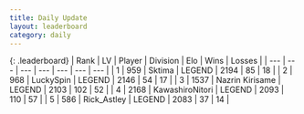 ```yaml
---
title: Daily Update
layout: leaderboard
category: daily
---
```


{: .leaderboard}
| Rank | LV | Player | Division | Elo | Wins | Losses |
| --- | --- | --- | --- | --- | --- | --- |
| <span data-change="0">1</span> | 959 | <span title="ID: 353063">Sktima</span> | LEGEND | <span data-change="27">2194</span> | <span data-change="6">85</span> | <span data-change="0">18</span> |
| <span data-change="0">2</span> | 968 | <span title="ID: 498412">LuckySpin</span> | LEGEND | <span data-change="34">2146</span> | <span data-change="6">54</span> | <span data-change="0">17</span> |
| <span data-change="3">3</span> | 1537 | <span title="ID: 315148">Nazrin Kirisame</span> | LEGEND | <span data-change="36">2103</span> | <span data-change="6">102</span> | <span data-change="0">52</span> |
| <span data-change="0">4</span> | 2168 | <span title="ID: 164871">KawashiroNitori</span> | LEGEND | <span data-change="19">2093</span> | <span data-change="10">110</span> | <span data-change="3">57</span> |
| <span data-change="-2">5</span> | 586 | <span title="ID: 466583">Rick_Astley</span> | LEGEND | <span data-change="-6">2083</span> | <span data-change="3">37</span> | <span data-change="2">14</span> |